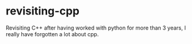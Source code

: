 # revisiting-cpp
Revisiting C++ after having worked with python for more than 3 years, I really have forgotten a lot about cpp.
